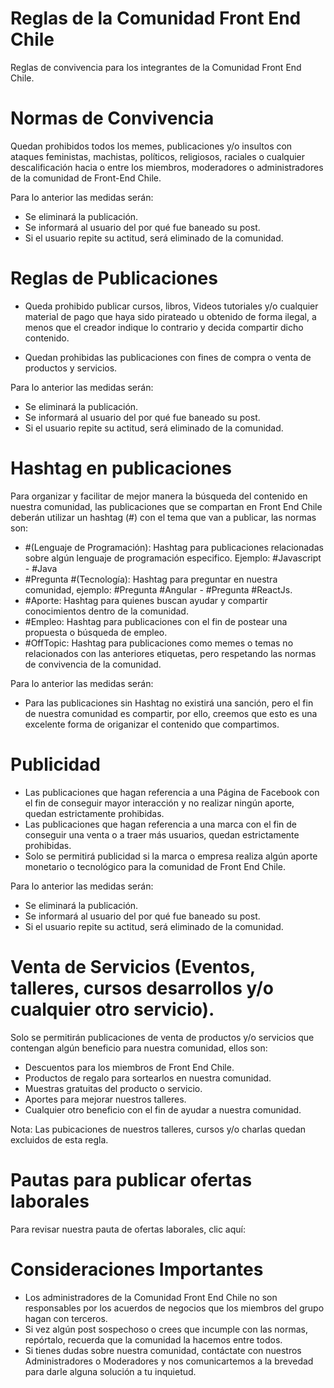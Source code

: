 # Reglas de la Comunidad Front End Chile
Reglas de convivencia para los integrantes de la Comunidad Front End Chile.

# Normas de Convivencia
Quedan prohibidos todos los memes, publicaciones y/o insultos con ataques feministas, machistas, políticos, religiosos, raciales o cualquier descalificación hacia o entre los miembros, moderadores o administradores de la comunidad de Front-End Chile.

Para lo anterior las medidas serán:
- Se eliminará la publicación.
- Se informará al usuario del por qué fue baneado su post.
- Si el usuario repite su actitud, será eliminado de la comunidad.

# Reglas de Publicaciones

- Queda prohibido publicar cursos, libros, Videos tutoriales y/o cualquier material de pago que haya sido pirateado u obtenido de forma ilegal, a menos que el creador indique lo contrario y decida compartir dicho contenido.

- Quedan prohibidas las publicaciones con fines de compra o venta de productos y servicios.

Para lo anterior las medidas serán:
- Se eliminará la publicación.
- Se informará al usuario del por qué fue baneado su post.
- Si el usuario repite su actitud, será eliminado de la comunidad.

# Hashtag en publicaciones 
Para organizar y facilitar de mejor manera la búsqueda del contenido en nuestra comunidad, las publicaciones que se compartan en Front End Chile deberán utilizar un hashtag (#) con el tema que van a publicar, las normas son:

- #(Lenguaje de Programación): Hashtag para publicaciones relacionadas sobre algún lenguaje de programación especifico. Ejemplo: #Javascript - #Java
-	#Pregunta #(Tecnología): Hashtag para preguntar en nuestra comunidad, ejemplo: #Pregunta #Angular - #Pregunta #ReactJs.
-	#Aporte: Hashtag para quienes buscan ayudar y compartir conocimientos dentro de la comunidad.
-	#Empleo: Hashtag para publicaciones con el fin de postear una propuesta o búsqueda de empleo.
-	#OffTopic: Hashtag para publicaciones como memes o temas no relacionados con las anteriores etiquetas, pero respetando las normas de convivencia de la comunidad.

Para lo anterior las medidas serán:
- Para las publicaciones sin Hashtag no existirá una sanción, pero el fin de nuestra comunidad es compartir, por ello, creemos que esto es una excelente forma de origanizar el contenido que compartimos.

# Publicidad
-	Las publicaciones que hagan referencia a una Página de Facebook con el fin de conseguir mayor interacción y no realizar ningún aporte, quedan estrictamente prohibidas.
-	Las publicaciones que hagan referencia a una marca con el fin de conseguir una venta o a traer más usuarios, quedan estrictamente prohibidas.
-	Solo se permitirá publicidad si la marca o empresa realiza algún aporte monetario o tecnológico para la comunidad de Front End Chile.

Para lo anterior las medidas serán:
- Se eliminará la publicación.
- Se informará al usuario del por qué fue baneado su post.
- Si el usuario repite su actitud, será eliminado de la comunidad.

# Venta de Servicios (Eventos, talleres, cursos desarrollos y/o cualquier otro servicio).
Solo se permitirán publicaciones de venta de productos y/o servicios que contengan algún beneficio para nuestra comunidad, ellos son:

-	Descuentos para los miembros de Front End Chile.
-	Productos de regalo para sortearlos en nuestra comunidad.
-	Muestras gratuitas del producto o servicio.
-	Aportes para mejorar nuestros talleres.
-	Cualquier otro beneficio con el fin de ayudar a nuestra comunidad.

Nota: Las pubicaciones de nuestros talleres, cursos y/o charlas quedan excluidos de esta regla.

# Pautas para publicar ofertas laborales
Para revisar nuestra pauta de ofertas laborales, clic aquí: 

# Consideraciones Importantes
-	Los administradores de la Comunidad Front End Chile no son responsables por los acuerdos de negocios que los miembros del grupo hagan con terceros.
-	Si vez algún post sospechoso o crees que incumple con las normas, repórtalo, recuerda que la comunidad la hacemos entre todos.
-	Si tienes dudas sobre nuestra comunidad, contáctate con nuestros Administradores o Moderadores y nos comunicartemos a la brevedad para darle alguna solución a tu inquietud.


